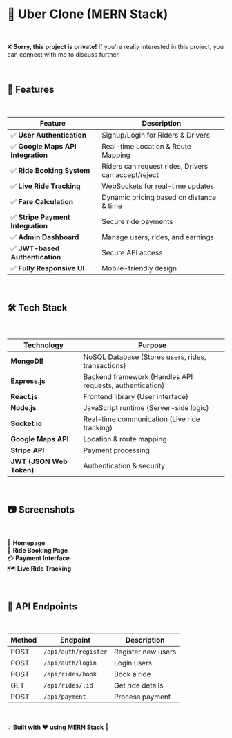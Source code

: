 # 🚖 Uber Clone (MERN Stack)  

<br>  

❌ **Sorry, this project is private!** If you're really interested in this project, you can connect with me to discuss further.  

<br>  

## 📌 Features  

<br>  

| Feature | Description |
|---------|------------|
| ✅ **User Authentication** | Signup/Login for Riders & Drivers |
| ✅ **Google Maps API Integration** | Real-time Location & Route Mapping |
| ✅ **Ride Booking System** | Riders can request rides, Drivers can accept/reject |
| ✅ **Live Ride Tracking** | WebSockets for real-time updates |
| ✅ **Fare Calculation** | Dynamic pricing based on distance & time |
| ✅ **Stripe Payment Integration** | Secure ride payments |
| ✅ **Admin Dashboard** | Manage users, rides, and earnings |
| ✅ **JWT-based Authentication** | Secure API access |
| ✅ **Fully Responsive UI** | Mobile-friendly design |

<br>  

## 🛠 Tech Stack  

<br>  

| Technology | Purpose |
|------------|---------|
| **MongoDB** | NoSQL Database (Stores users, rides, transactions) |
| **Express.js** | Backend framework (Handles API requests, authentication) |
| **React.js** | Frontend library (User interface) |
| **Node.js** | JavaScript runtime (Server-side logic) |
| **Socket.io** | Real-time communication (Live ride tracking) |
| **Google Maps API** | Location & route mapping |
| **Stripe API** | Payment processing |
| **JWT (JSON Web Token)** | Authentication & security |

<br>  

## 📷 Screenshots  

<br>  

🚗 **Homepage**  
📍 **Ride Booking Page**  
💳 **Payment Interface**  
🗺 **Live Ride Tracking**  

<br>  

## 📌 API Endpoints  

<br>  

| Method | Endpoint | Description |
|--------|---------|-------------|
| POST | `/api/auth/register` | Register new users |
| POST | `/api/auth/login` | Login users |
| POST | `/api/rides/book` | Book a ride |
| GET | `/api/rides/:id` | Get ride details |
| POST | `/api/payment` | Process payment |

<br> 

💡 **Built with ❤️ using MERN Stack** 🚀  

